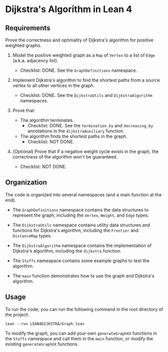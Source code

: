 # Dijkstra's Algorithm in Lean 4

## Requirements

Prove the correctness and optimality of Dijkstra's algorithm for positive weighted graphs.

1. Model the positive weighted graph as a `Map` of `Vertex` to a list of `Edge` (a.k.a. adjacency list).
    - Checklist: DONE. See the `GraphDefinitions` namespace.

2. Implement Dijkstra's algorithm to find the shortest paths from a source vertex to all other vertices in the graph.
    - Checklist: DONE. See the `DijkstraUtils` and `DijkstraAlgorithm` namespaces.

3. Prove that:
    - The algorithm terminates.
        - Checklist: DONE. See the `termination_by` and `decreasing_by` annotations in the `dijkstraAuxiliary` function.
    - The algorithm finds the shortest paths in the graph.
        - Checklist: NOT DONE.

4. (Optional) Prove that if a negative weight cycle exists in the graph, the correctness of the algorithm won't be guaranteed.
    - Checklist: NOT DONE.

## Organization

The code is organized into several namespaces (and a main function at the end).

- The `GraphDefinitions` namespace contains the data structures to represent the graph, including the `Vertex`, `Weight`, and `Edge` types.

- The `DijkstraUtils` namespace contains utility data structures and functions for Dijkstra's algorithm, including the `Frontier` and `DistanceMap` types.

- The `DijkstraAlgorithm` namespace contains the implementation of Dijkstra's algorithm, including the `dijkstra` function.

- The `Stuffs` namespace contains some example graphs to test the algorithm.

- The `main` function demonstrates how to use the graph and Dijkstra's algorithm.

## Usage

To run the code, you can run the following command in the root directory of the project:

```lean
lean --run LEAN4DIJKSTRA/Graph.lean
```

To modify the graph, you can add your own `generateGraphXX` functions in the `Stuffs` namespace and call them in the `main` function, or modify the existing `generateGraphXX` functions.
